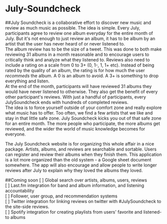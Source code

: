 # July-Soundcheck
##July Soundcheck is a collaborative effort to discover new music and review as much music as possible. The idea is simple.
Every July, participants agree to review one album everyday for the entire month of July. But it's not enough to just review an album, it has to be album by an artist that the user has never heard of or never listened to.  
The album review has to be the size of a tweet. This was done to both make reviewing 31 albums in a month reasonable and to encourage users to critically think and analyze what they listened to. Reviews also need to include a rating on a scale from 0 to 3+ (0, 1-, 1, 1+ etc). Instead of being rated by the quality of an album, the rating is for how much the user *recommeds* the album. A 0 is an album to avoid. A 3+ is something to drop everything and listen.   
At the end of the month, participants will have reviewed 31 albums they would have never listened to otherwise. They also get the benefit of every other participant's reviews. With just a handful of participants, every JulySoundcheck ends with hundreds of completed reviews.   
The idea is to force yourself outside of your comfort zone and really explore what music has to offer. Too often, we find a few artists that we like and stay in that little safe zone. July Soundcheck kicks you out of that safe zone for an entire month. The more people who participate, the more albums get reviewed, and the wider the world of music knowledge becomes for everyone.   

The July Soundcheck website is for organizing this whole affair in a nice package. Artists, albums, and reviews are searchable and sortable. Users can register and review their albums when they finish them. This application is a lot more organized than the old system - a Google sheet document somewhere. The app will also encourage and allow people to write longer reviews after July to explain why they loved the albums they loved.

##Coming soon 
[ ] Global search over artists, albums, users, reviews   
[ ] Last.fm integration for band and album information, and listening accountability  
[ ] Follower, user group, and recommendation systems  
[ ] Twitter integration for linking reviews on twitter with #JulySoundcheck to the site-side reviews.   
[ ] Spotify integration for creating playlists from users' favorite and listened-to albums  
